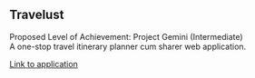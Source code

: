 ## Travelust

Proposed Level of Achievement: Project Gemini (Intermediate) <br>
A one-stop travel itinerary planner cum sharer web application.

[Link to application](https://orbital-travelust.firebaseapp.com/)
